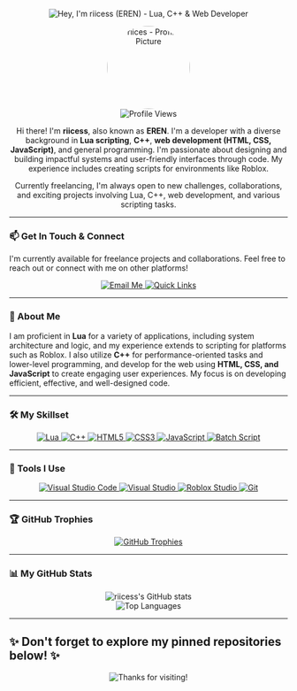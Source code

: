 <p align="center">
  <img src="https://capsule-render.vercel.app/api?type=waving&color=random&height=320§ion=header&text=Hey%20I%27m%20riicess%20(EREN)&fontSize=55&animation=fadeIn&fontAlignY=35&desc=Lua%20-%20C%2B%2B%20-%20Web%20Developer%0APassionate%20about%20impactful%20code&descSize=20&descAlignY=73,90&descAlign=50&fontColor=FFFFFF&v=headerRandomColor1" alt="Hey, I'm riicess (EREN) - Lua, C++ & Web Developer"/>
</p>

<div align="center">
  <img src="https://avatars.githubusercontent.com/u/150382838?v=4" alt="riices - Profile Picture" width="150px" style="border-radius:50%;"/>
  <br/>
  <img src="https://komarev.com/ghpvc/?username=riicess&label=Profile%20Views&color=blueviolet&style=flat-square" alt="Profile Views"/>
</div>

<div align="center">

Hi there! I'm **riicess**, also known as **EREN**. I'm a developer with a diverse background in **Lua scripting**, **C++**, **web development (HTML, CSS, JavaScript)**, and general programming. I'm passionate about designing and building impactful systems and user-friendly interfaces through code. My experience includes creating scripts for environments like Roblox.

Currently freelancing, I'm always open to new challenges, collaborations, and exciting projects involving Lua, C++, web development, and various scripting tasks.

</div>

---

### 📫 Get In Touch & Connect

I'm currently available for freelance projects and collaborations. Feel free to reach out or connect with me on other platforms!

<p align="center">
  <a href="mailto:cat@catgirl.dpdns.org">
    <img src="https://img.shields.io/badge/Email-cat@catgirl.dpdns.org-informational?style=for-the-badge&logo=minutemailer&logoColor=white" alt="Email Me"/>
  </a>
  <a href="https://guns.lol/riices" target="_blank">
    <img src="https://img.shields.io/badge/Quick%20Links-guns.lol%2Friices-blueviolet?style=for-the-badge&logo=polymer&logoColor=white" alt="Quick Links"/>
  </a>
  <!-- Add more social links here -->
  <!-- Example: Twitter -->
  <!-- <a href="https://twitter.com/YOUR_TWITTER_USERNAME" target="_blank">
    <img src="https://img.shields.io/badge/Twitter-%231DA1F2.svg?&style=for-the-badge&logo=Twitter&logoColor=white" alt="Twitter"/>
  </a> -->
  <!-- Example: LinkedIn -->
  <!-- <a href="https://linkedin.com/in/YOUR_LINKEDIN_USERNAME" target="_blank">
    <img src="https://img.shields.io/badge/LinkedIn-%230077B5.svg?&style=for-the-badge&logo=linkedin&logoColor=white" alt="LinkedIn"/>
  </a> -->
</p>

---

### 🚀 About Me

I am proficient in **Lua** for a variety of applications, including system architecture and logic, and my experience extends to scripting for platforms such as Roblox. I also utilize **C++** for performance-oriented tasks and lower-level programming, and develop for the web using **HTML, CSS, and JavaScript** to create engaging user experiences. My focus is on developing efficient, effective, and well-designed code.

---

### 🛠️ My Skillset

<p align="center">
  <a href="#-skills">
    <img src="https://img.shields.io/badge/Lua-2C2D72?style=for-the-badge&logo=lua&logoColor=white" alt="Lua"/>
  </a>
  <a href="#-skills">
    <img src="https://img.shields.io/badge/C%2B%2B-00599C?style=for-the-badge&logo=cplusplus&logoColor=white" alt="C++"/>
  </a>
  <a href="#-skills">
    <img src="https://img.shields.io/badge/HTML5-E34F26?style=for-the-badge&logo=html5&logoColor=white" alt="HTML5"/>
  </a>
  <a href="#-skills">
    <img src="https://img.shields.io/badge/CSS3-1572B6?style=for-the-badge&logo=css3&logoColor=white" alt="CSS3"/>
  </a>
  <a href="#-skills">
    <img src="https://img.shields.io/badge/JavaScript-F7DF1E?style=for-the-badge&logo=javascript&logoColor=black" alt="JavaScript"/>
  </a>
   <a href="#-skills">
    <img src="https://img.shields.io/badge/Batch%20Script-121011?style=for-the-badge&logo=windows-terminal&logoColor=white" alt="Batch Script"/>
  </a>
</p>

---

### 🧰 Tools I Use

<p align="center">
  <a href="#-tools">
    <img src="https://img.shields.io/badge/VS%20Code-007ACC?style=for-the-badge&logo=visualstudiocode&logoColor=white" alt="Visual Studio Code"/>
  </a>
  <a href="#-tools">
    <img src="https://img.shields.io/badge/Visual%20Studio-5C2D91?style=for-the-badge&logo=visualstudio&logoColor=white" alt="Visual Studio"/>
  </a>
  <a href="#-tools">
    <img src="https://img.shields.io/badge/Roblox%20Studio-000000?style=for-the-badge&logo=roblox&logoColor=white" alt="Roblox Studio"/>
  </a>
  <a href="#-tools">
    <img src="https://img.shields.io/badge/Git-F05032?style=for-the-badge&logo=git&logoColor=white" alt="Git"/>
  </a>
</p>

---

### 🏆 GitHub Trophies

<p align="center">
  <a href="https://github.com/ryo-ma/github-profile-trophy">
    <img src="https://github-profile-trophy.vercel.app/?username=riicess&theme=radical&column=7&margin-w=15&margin-h=15" alt="GitHub Trophies"/>
  </a>
</p>

---

### 📊 My GitHub Stats

<p align="center">
  <img src="https://github-readme-stats.vercel.app/api?username=riicess&show_icons=true&theme=radical&hide_border=true&count_private=true&include_all_commits=true" alt="riicess's GitHub stats" />
  <br/>
  <img src="https://github-readme-stats.vercel.app/api/top-langs/?username=riicess&layout=compact&theme=radical&hide_border=true&langs_count=8" alt="Top Languages" />
</p>

---
✨ Don't forget to explore my pinned repositories below! ✨
---

<p align="center">
  <img src="https://capsule-render.vercel.app/api?type=wave&color=random&height=150§ion=footer&text=Thanks%20for%20visiting!&fontSize=30&animation=twinkling&fontAlignY=45&fontColor=FFFFFF&v=footerRandomWithHeight1" alt="Thanks for visiting!"/>
</p>
